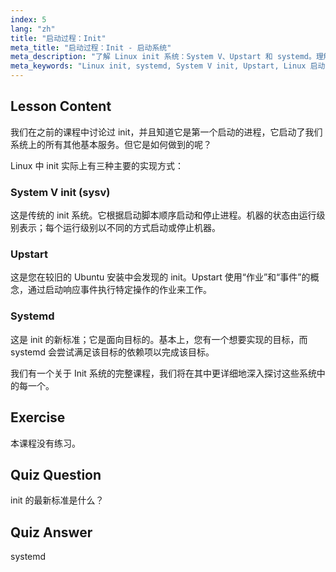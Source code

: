 ```yaml
---
index: 5
lang: "zh"
title: "启动过程：Init"
meta_title: "启动过程：Init - 启动系统"
meta_description: "了解 Linux init 系统：System V、Upstart 和 systemd。理解它们在启动过程中的作用以及如何管理服务。开始您的 Linux 之旅！"
meta_keywords: "Linux init, systemd, System V init, Upstart, Linux 启动过程，Linux 教程，Linux 初学者，Linux 指南"
---
```


## Lesson Content

我们在之前的课程中讨论过 init，并且知道它是第一个启动的进程，它启动了我们系统上的所有其他基本服务。但它是如何做到的呢？

Linux 中 init 实际上有三种主要的实现方式：

### System V init (sysv)

这是传统的 init 系统。它根据启动脚本顺序启动和停止进程。机器的状态由运行级别表示；每个运行级别以不同的方式启动或停止机器。

### Upstart

这是您在较旧的 Ubuntu 安装中会发现的 init。Upstart 使用“作业”和“事件”的概念，通过启动响应事件执行特定操作的作业来工作。

### Systemd

这是 init 的新标准；它是面向目标的。基本上，您有一个想要实现的目标，而 systemd 会尝试满足该目标的依赖项以完成该目标。

我们有一个关于 Init 系统的完整课程，我们将在其中更详细地深入探讨这些系统中的每一个。

## Exercise

本课程没有练习。

## Quiz Question

init 的最新标准是什么？

## Quiz Answer

systemd
